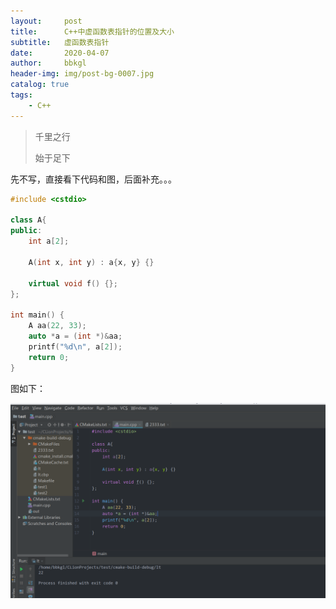 ```yaml
---
layout:     post
title:      C++中虚函数表指针的位置及大小
subtitle:   虚函数表指针
date:       2020-04-07
author:     bbkgl
header-img: img/post-bg-0007.jpg
catalog: true
tags:
    - C++
---
```


>千里之行
>
>始于足下

先不写，直接看下代码和图，后面补充。。。

```cpp
#include <cstdio>

class A{
public:
    int a[2];

    A(int x, int y) : a{x, y} {}

    virtual void f() {};
};

int main() {
    A aa(22, 33);
    auto *a = (int *)&aa;
    printf("%d\n", a[2]);
    return 0;
}
```

图如下：

![20200407004350.png](../cloud_img/20200407004350.png)